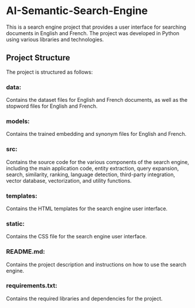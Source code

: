 # AI-Semantic-Search-Engine
This is a search engine project that provides a user interface for searching documents in English and French. The project was developed in Python using various libraries and technologies.


## Project Structure
The project is structured as follows:

### data: 
Contains the dataset files for English and French documents, as well as the stopword files for English and French.
### models: 
Contains the trained embedding and synonym files for English and French.
### src: 
Contains the source code for the various components of the search engine, including the main application code, entity extraction, query expansion, search, similarity, ranking, language detection, third-party integration, vector database, vectorization, and utility functions.
### templates: 
Contains the HTML templates for the search engine user interface.
### static: 
Contains the CSS file for the search engine user interface.
### README.md: 
Contains the project description and instructions on how to use the search engine.
### requirements.txt: 
Contains the required libraries and dependencies for the project.
